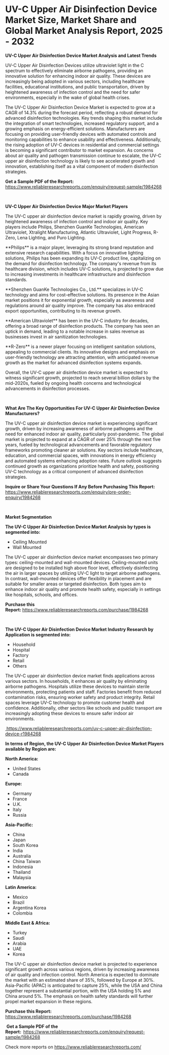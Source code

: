 <p><h1>UV-C Upper Air Disinfection Device Market Size, Market Share and Global Market Analysis Report, 2025 - 2032</h1></p><p><strong>UV-C Upper Air Disinfection Device Market Analysis and Latest Trends</strong></p>
<p><p>UV-C Upper Air Disinfection Devices utilize ultraviolet light in the C spectrum to effectively eliminate airborne pathogens, providing an innovative solution for enhancing indoor air quality. These devices are increasingly being adopted in various sectors, including healthcare facilities, educational institutions, and public transportation, driven by heightened awareness of infection control and the need for safer environments, especially in the wake of global health crises.</p><p>The UV-C Upper Air Disinfection Device Market is expected to grow at a CAGR of 14.3% during the forecast period, reflecting a robust demand for advanced disinfection technologies. Key trends shaping this market include the integration of smart technologies, increased regulatory support, and a growing emphasis on energy-efficient solutions. Manufacturers are focusing on providing user-friendly devices with automated controls and monitoring capabilities to enhance usability and effectiveness. Additionally, the rising adoption of UV-C devices in residential and commercial settings is becoming a significant contributor to market expansion. As concerns about air quality and pathogen transmission continue to escalate, the UV-C upper air disinfection technology is likely to see accelerated growth and innovation, establishing itself as a vital component of modern disinfection strategies.</p></p>
<p><strong>Get a Sample PDF of the Report:&nbsp;</strong> <a href="https://www.reliableresearchreports.com/enquiry/request-sample/1984268?utm_campaign=2665&utm_medium=2&utm_source=Github&utm_content=ia&utm_term=02032025&utm_id=uv-c-upper-air-disinfection-device">https://www.reliableresearchreports.com/enquiry/request-sample/1984268</a></p>
<p>&nbsp;</p>
<p><strong>UV-C Upper Air Disinfection Device Major Market Players</strong></p>
<p><p>The UV-C upper air disinfection device market is rapidly growing, driven by heightened awareness of infection control and indoor air quality. Key players include Philips, Shenzhen GuanKe Technologies, American Ultraviolet, Xtralight Manufacturing, Atlantic Ultraviolet, Light Progress, R-Zero, Lena Lighting, and Puro Lighting.</p><p>**Philips** is a major player, leveraging its strong brand reputation and extensive research capabilities. With a focus on innovative lighting solutions, Philips has been expanding its UV-C product line, capitalizing on the demand for disinfection technology. The company's revenue from its healthcare division, which includes UV-C solutions, is projected to grow due to increasing investments in healthcare infrastructure and disinfection standards.</p><p>**Shenzhen GuanKe Technologies Co., Ltd.** specializes in UV-C technology and aims for cost-effective solutions. Its presence in the Asian market positions it for exponential growth, especially as awareness and regulations around air quality improve. The company has also embraced export opportunities, contributing to its revenue growth.</p><p>**American Ultraviolet** has been in the UV-C industry for decades, offering a broad range of disinfection products. The company has seen an uptick in demand, leading to a notable increase in sales revenue as businesses invest in air sanitization technologies.</p><p>**R-Zero** is a newer player focusing on intelligent sanitation solutions, appealing to commercial clients. Its innovative designs and emphasis on user-friendly technology are attracting attention, with anticipated revenue growth as the market for advanced disinfection systems expands.</p><p>Overall, the UV-C upper air disinfection device market is expected to witness significant growth, projected to reach several billion dollars by the mid-2020s, fueled by ongoing health concerns and technological advancements in disinfection processes.</p></p>
<p>&nbsp;</p>
<p><strong>What Are The Key Opportunities For UV-C Upper Air Disinfection Device Manufacturers?</strong></p>
<p><p>The UV-C upper air disinfection device market is experiencing significant growth, driven by increasing awareness of airborne pathogens and the need for enhanced indoor air quality, particularly post-pandemic. The global market is projected to expand at a CAGR of over 25% through the next five years, fueled by technological advancements and favorable regulatory frameworks promoting cleaner air solutions. Key sectors include healthcare, education, and commercial spaces, with innovations in energy efficiency and automated systems enhancing adoption rates. Future outlook suggests continued growth as organizations prioritize health and safety, positioning UV-C technology as a critical component of advanced disinfection strategies.</p></p>
<p><strong>Inquire or Share Your Questions If Any Before Purchasing This Report:</strong> <a href="https://www.reliableresearchreports.com/enquiry/pre-order-enquiry/1984268?utm_campaign=2665&utm_medium=2&utm_source=Github&utm_content=ia&utm_term=02032025&utm_id=uv-c-upper-air-disinfection-device">https://www.reliableresearchreports.com/enquiry/pre-order-enquiry/1984268</a></p>
<p>&nbsp;</p>
<p><strong>Market Segmentation</strong></p>
<p><strong>The UV-C Upper Air Disinfection Device Market Analysis by types is segmented into:</strong></p>
<p><ul><li>Ceiling Mounted</li><li>Wall Mounted</li></ul></p>
<p><p>The UV-C upper air disinfection device market encompasses two primary types: ceiling-mounted and wall-mounted devices. Ceiling-mounted units are designed to be installed high above floor level, effectively disinfecting the air in larger spaces by utilizing UV-C light to target airborne pathogens. In contrast, wall-mounted devices offer flexibility in placement and are suitable for smaller areas or targeted disinfection. Both types aim to enhance indoor air quality and promote health safety, especially in settings like hospitals, schools, and offices.</p></p>
<p><strong>Purchase this Report:&nbsp;</strong><a href="https://www.reliableresearchreports.com/purchase/1984268?utm_campaign=2665&utm_medium=2&utm_source=Github&utm_content=ia&utm_term=02032025&utm_id=uv-c-upper-air-disinfection-device">https://www.reliableresearchreports.com/purchase/1984268</a></p>
<p>&nbsp;</p>
<p><strong>The UV-C Upper Air Disinfection Device Market Industry Research by Application is segmented into:</strong></p>
<p><ul><li>Household</li><li>Hospital</li><li>Factory</li><li>Retail</li><li>Others</li></ul></p>
<p><p>The UV-C upper air disinfection device market finds applications across various sectors. In households, it enhances air quality by eliminating airborne pathogens. Hospitals utilize these devices to maintain sterile environments, protecting patients and staff. Factories benefit from reduced contamination risks, ensuring worker safety and product integrity. Retail spaces leverage UV-C technology to promote customer health and confidence. Additionally, other sectors like schools and public transport are increasingly adopting these devices to ensure safer indoor air environments.</p></p>
<p><a href="https://www.reliableresearchreports.com/uv-c-upper-air-disinfection-device-r1984268?utm_campaign=2665&utm_medium=2&utm_source=Github&utm_content=ia&utm_term=02032025&utm_id=uv-c-upper-air-disinfection-device">&nbsp;https://www.reliableresearchreports.com/uv-c-upper-air-disinfection-device-r1984268</a></p>
<p><strong>In terms of Region, the UV-C Upper Air Disinfection Device Market Players available by Region are:</strong></p>
<p>
    <p> <strong> North America: </strong>
        <ul>
            <li>United States</li>
            <li>Canada</li>
        </ul>
        </p> 
    <p> <strong> Europe: </strong>
        <ul>
            <li>Germany</li>
            <li>France</li>
            <li>U.K.</li>
            <li>Italy</li>
            <li>Russia</li>
        </ul>
        </p> 
    <p> <strong> Asia-Pacific: </strong>
        <ul>
            <li>China</li>
            <li>Japan</li>
            <li>South Korea</li>
            <li>India</li>
            <li>Australia</li>
            <li>China Taiwan</li>
            <li>Indonesia</li>
            <li>Thailand</li>
            <li>Malaysia</li>
        </ul>
        </p> 
    <p> <strong> Latin America: </strong>
        <ul>
            <li>Mexico</li>
            <li>Brazil</li>
            <li>Argentina Korea</li>
            <li>Colombia</li>
        </ul>
        </p> 
    <p> <strong> Middle East & Africa: </strong>
        <ul>
            <li>Turkey</li>
            <li>Saudi</li>
            <li>Arabia</li>
            <li>UAE</li>
            <li>Korea</li>
        </ul>
    </p>
    </p>
<p><p>The UV-C upper air disinfection device market is projected to experience significant growth across various regions, driven by increasing awareness of air quality and infection control. North America is expected to dominate the market with an estimated share of 35%, followed by Europe at 30%. Asia-Pacific (APAC) is anticipated to capture 25%, while the USA and China together represent a substantial portion, with the USA holding 5% and China around 5%. The emphasis on health safety standards will further propel market expansion in these regions.</p></p>
<p><strong>Purchase this Report: </strong><a href="https://www.reliableresearchreports.com/purchase/1984268?utm_campaign=2665&utm_medium=2&utm_source=Github&utm_content=ia&utm_term=02032025&utm_id=uv-c-upper-air-disinfection-device">https://www.reliableresearchreports.com/purchase/1984268</a></p>
<p>&nbsp;<strong>Get a Sample PDF of the Report:&nbsp;&nbsp;</strong><a href="https://www.reliableresearchreports.com/enquiry/request-sample/1984268?utm_campaign=2665&utm_medium=2&utm_source=Github&utm_content=ia&utm_term=02032025&utm_id=uv-c-upper-air-disinfection-device">https://www.reliableresearchreports.com/enquiry/request-sample/1984268</a></p>
<p><strong></strong></p>
<p>Check more reports on <a href="https://www.reliableresearchreports.com/?utm_campaign=2665&utm_medium=2&utm_source=Github&utm_content=ia&utm_term=02032025&utm_id=uv-c-upper-air-disinfection-device">https://www.reliableresearchreports.com/</a></p>
